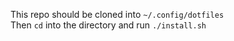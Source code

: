 This repo should be cloned into `~/.config/dotfiles`<br>
Then `cd` into the directory and run `./install.sh`
